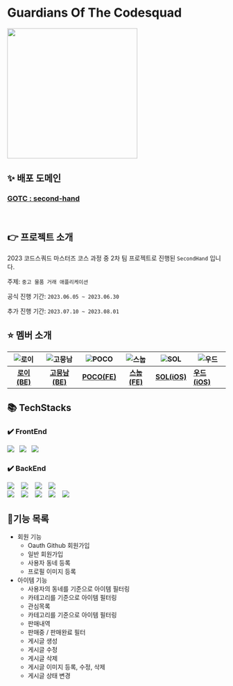 # Guardians Of The Codesquad
<img src="https://www.notion.so/image/https%3A%2F%2Fs3-us-west-2.amazonaws.com%2Fsecure.notion-static.com%2F45f72635-ec50-4c3f-8be9-ebfe78077611%2Fdd5575acbb594d63a8d8713b026d74e5.png?table=block&id=628ace3d-ad5a-4479-9924-4a7a648a821e&spaceId=5b5162e1-fb28-420c-acae-78efb764f3c3&width=2000&userId=fc9aa8fc-2f03-4a29-91a8-ae872fb91f04&cache=v2" width="300" height="300"/>


## ✨ 배포 도메인
### [GOTC : second-hand](https://guardiansofthecodesquad.site/)

<br>

## 👉 프로젝트 소개

2023 코드스쿼드 마스터즈 코스 과정 중 2차 팀 프로젝트로 진행된 `SecondHand` 입니다.

주제: `중고 물품 거래 애플리케이션`

공식 진행 기간: `2023.06.05 ~ 2023.06.30`

추가 진행 기간: `2023.07.10 ~ 2023.08.01`

## ⭐ 멤버 소개

| ![로이](https://avatars.githubusercontent.com/u/77956808?v=4) | ![고뭉남](https://avatars.githubusercontent.com/u/77562698?v=4) | ![POCO](https://avatars.githubusercontent.com/u/101160636?v=4) | ![스눕](https://avatars.githubusercontent.com/u/96381221?v=4) | ![SOL](https://avatars.githubusercontent.com/u/86761640?s=96&v=4) | ![우드](https://avatars.githubusercontent.com/u/84387335?v=4) |
|:-----------------------------------------------------------:|:------------------------------------------------------------:|:--------------------------------------------------------------:|:-----------------------------------------------------------:|-------------------------------------------------------------------|-------------------------------------------------------------|
|        [**로이(BE)**](https://github.com/lvalentine6)         |          [**고뭉남(BE)**](https://github.com/KOKEONHO)          |           [**POCO(FE)**](https://github.com/poco111)           |        [**스눕(FE)**](https://github.com/realsnoopso)         | [**SOL(iOS)**](https://github.com/HansolWorld)                    | [**우드(iOS)**](https://github.com/dpfdlalfm)                 |

## 📚 TechStacks

### ✔️ FrontEnd

<img src="https://img.shields.io/badge/html5-E34F26?style=for-the-badge&logo=html5&logoColor=white">&nbsp;&nbsp;&nbsp;<img src="https://img.shields.io/badge/javascript-F7DF1E?style=for-the-badge&logo=javascript&logoColor=white">&nbsp;&nbsp;&nbsp;<img src="https://img.shields.io/badge/typescript-3178C6?style=for-the-badge&logo=typescript&logoColor=white">


### ✔️ BackEnd

<img src="https://img.shields.io/badge/java 8-007396?style=for-the-badge&logo=openjdk&logoColor=white">&nbsp;&nbsp;&nbsp;
<img src="https://img.shields.io/badge/spring boot 2.7-6DB33F?style=for-the-badge&logo=springboot&logoColor=white">&nbsp;&nbsp;&nbsp;
<img src="https://img.shields.io/badge/mysql 8-4479A1?style=for-the-badge&logo=mysql&logoColor=white">&nbsp;&nbsp;&nbsp;
<img src="https://img.shields.io/badge/hibernate-59666C?style=for-the-badge&logo=hibernate&logoColor=white">&nbsp;&nbsp;&nbsp;
<br>
<img src="https://img.shields.io/badge/aws-232F3E?style=for-the-badge&logo=amazonaws&logoColor=white">&nbsp;&nbsp;&nbsp;
<img src="https://img.shields.io/badge/docker-2496ED?style=for-the-badge&logo=docker&logoColor=white">&nbsp;&nbsp;&nbsp;
<img src="https://img.shields.io/badge/spring Rest Docs-6DB33F?style=for-the-badge&logo=spring&logoColor=white">&nbsp;&nbsp;&nbsp;
<img src="https://img.shields.io/badge/linear-5E6AD2?style=for-the-badge&logo=linear&logoColor=white">&nbsp;&nbsp;&nbsp;
<img src="https://img.shields.io/badge/gradle-02303A?style=for-the-badge&logo=gradle&logoColor=white">

## 📘기능 목록
- 회원 기능
  - Oauth Github 회원가입
  - 일반 회원가입
  - 사용자 동네 등록
  - 프로필 이미지 등록
- 아이템 기능
  -  사용자의 동네를 기준으로 아이템 필터링
  -  카테고리를 기준으로 아이템 필터링
  -  관심목록
    - 카테고리를 기준으로 아이템 필터링 
  -  판매내역
    - 판매중 / 판매완료 필터  
  - 게시글 생성
  - 게시글 수정
  - 게시글 삭제
  - 게시글 이미지 등록, 수정, 삭제
  - 게시글 상태 변경
